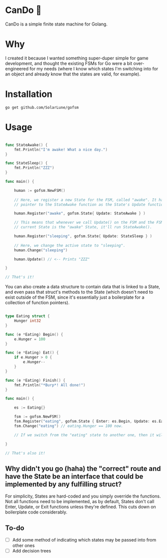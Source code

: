
# CanDo 💪

CanDo is a simple finite state machine for Golang. 

# Why

I created it because I wanted something super-duper simple for game development, and thought the existing FSMs for Go were a bit over-engineered for my needs (where I know which states I'm switching into for an object and already know that the states are valid, for example).

# Installation

`go get github.com/SolarLune/gofsm` 

# Usage

```go

func StateAwake() {
    fmt.Println("I'm awake! What a nice day.")
}

func StateSleep() {
    fmt.Println("ZZZ")
}

func main() {

    human := gofsm.NewFSM()
    
    // Here, we register a new State for the FSM, called "awake". It has a 
    // pointer to the StateAwake function as the State's Update function call.

    human.Register("awake", gofsm.State{ Update: StateAwake } )

    // This means that whenever we call Update() on the FSM and the FSM's 
    // current State is the "awake" State, it'll run StateAwake().

    human.Register("sleeping", gofsm.State{ Update: StateSleep } )
    
    // Here, we change the active state to "sleeping".
    human.Change("sleeping")

    human.Update() // <-- Prints "ZZZ"

}

// That's it!

```

You can also create a data structure to contain data that is linked to a State, and even pass that struct's methods to the State (which doesn't need to exist outside of the FSM, since it's essentially just a boilerplate for a collection of function pointers).

```go

type Eating struct {
    Hunger int32
}

func (e *Eating) Begin() {
    e.Hunger = 100
}

func (e *Eating) Eat() {
    if e.Hunger > 0 {
        e.Hunger--
    }
}

func (e *Eating) Finish() {
    fmt.Println("*Burp*! All done!")
}

func main() {

    es := Eating{}

    fsm := gofsm.NewFSM()
    fsm.Register("eating", gofsm.State { Enter: es.Begin, Update: es.Eat, Exit: es.Finish })
    fsm.Change("eating") // eating.Hunger == 100 now.

    // If we switch from the "eating" state to another one, then it will call Finish() on the eating struct.

}

// That's also it!

```

## Why didn't you go (haha) the "correct" route and have the State be an interface that could be implemented by any fulfilling struct?

For simplicity, States are hard-coded and you simply override the functions. Not all functions need to be implemented, as by default, States don't call Enter, Update, or Exit functions unless they're defined. This cuts down on boilerplate code considerably.

## To-do

- [ ] Add some method of indicating which states may be passed into from other ones
- [ ] Add decision trees
